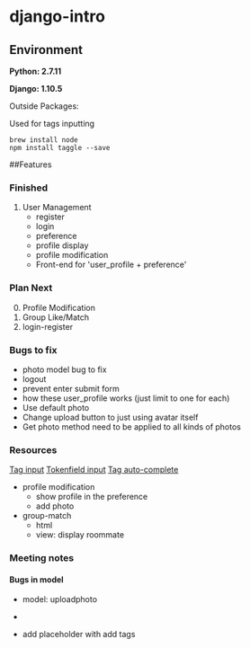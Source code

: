 django-intro
============

## Environment

**Python: 2.7.11**

**Django: 1.10.5**


Outside Packages:

Used for tags inputting

```
brew install node
npm install taggle --save
```

##Features 

### Finished	


1. User Management
	* register
	* login
	* preference
	* profile display
	* profile modification
	* Front-end for 'user_profile + preference'

### Plan Next
0. Profile Modification
1. Group Like/Match
2. login-register



### Bugs to fix
* photo model bug to fix
* logout
* prevent enter submit form
* how these user_profile works (just limit to one for each)
* Use default photo
* Change upload button to just using avatar itself
* Get photo method need to be applied to all kinds of photos

### Resources

[Tag input](https://bootstrap-tagsinput.github.io/bootstrap-tagsinput/examples/)
[Tokenfield input](http://sliptree.github.io/bootstrap-tokenfield/)
[Tag auto-complete]()


* profile modification
	* show profile in the preference
	* add photo 
* group-match
	* html
	* view: display roommate 



### Meeting notes

#### Bugs in model
* model: uploadphoto
* 


* add placeholder with add tags
